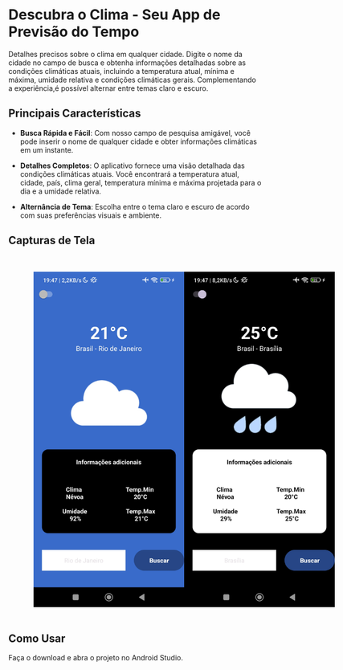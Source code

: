 # Descubra o Clima - Seu App de Previsão do Tempo

Detalhes precisos sobre o clima em qualquer cidade. Digite o nome da cidade no campo de busca e obtenha informações detalhadas sobre as condições climáticas atuais, incluindo a temperatura atual, mínima e máxima, umidade relativa e condições climáticas gerais. Complementando a experiência,é possível alternar entre temas claro e escuro.

## Principais Características

- **Busca Rápida e Fácil**: Com nosso campo de pesquisa amigável, você pode inserir o nome de qualquer cidade e obter informações climáticas em um instante.

- **Detalhes Completos**: O aplicativo fornece uma visão detalhada das condições climáticas atuais. Você encontrará a temperatura atual, cidade, país, clima geral, temperatura mínima e máxima projetada para o dia e a umidade relativa.

- **Alternância de Tema**: Escolha entre o tema claro e escuro de acordo com suas preferências visuais e ambiente.

## Capturas de Tela

<div style="display: flex; margin: 50px;">
    <img src="ScreenShots/1691966896675.jpg" alt="Captura de Tela 1" width="300">
    <img src="ScreenShots/1691966896664.jpg" alt="Captura de Tela 2" width="300">
</div>

## Como Usar

Faça o download e abra o projeto no Android Studio.

